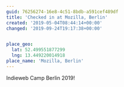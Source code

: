 ```yaml
---
guid: 76256274-16e8-4c51-8bdb-a591cef489df
title: 'Checked in at Mozilla, Berlin'
created: '2019-05-04T08:44:14+00:00'
changed: '2019-09-24T19:17:38+00:00'


place_geo:
  lat: 52.499551877299
  lng: 13.449220014918
place_name: 'Mozilla, Berlin'
---
```


Indieweb Camp Berlin 2019!
